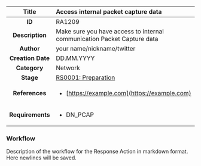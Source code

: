 | Title                       |  Access internal packet capture data         |
|:---------------------------:|:--------------------|
| **ID**                      | RA1209            |
| **Description**             | Make sure you have access to internal communication Packet Capture data   |
| **Author**                  | your name/nickname/twitter        |
| **Creation Date**           | DD.MM.YYYY |
| **Category**                | Network      |
| **Stage**                   |[RS0001: Preparation](../Response_Stages/RS0001.md)| 
| **References** |<ul><li>[https://example.com](https://example.com)</li></ul>|
| **Requirements** |<ul><li>DN_PCAP</li></ul>|

### Workflow

Description of the workflow for the Response Action in markdown format.  
Here newlines will be saved.  
